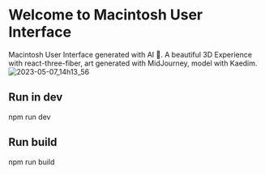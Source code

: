 ﻿# Welcome to Macintosh User Interface

Macintosh User Interface generated with AI 🤖. A beautiful 3D Experience with react-three-fiber, art generated with MidJourney, model with Kaedim.
![2023-05-07_14h13_56](https://user-images.githubusercontent.com/16021447/236676879-c7351a35-e933-4aa9-ae67-49015d7c3765.png)


## Run in dev
npm run dev

## Run build
npm run build
